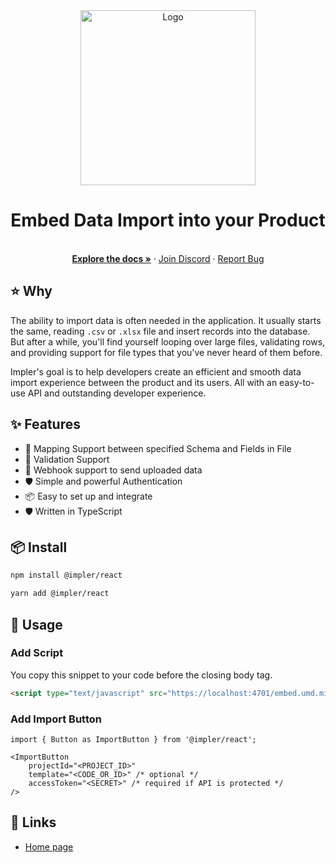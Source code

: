 <div align="center">
  <a href="https://impler.io">
    <img src="https://user-images.githubusercontent.com/50201755/203472285-e64392b4-b01d-4ee9-95d8-9a41297fdfe2.png" width="280" alt="Logo"/>
  </a>
</div>
<h1 align="center">Embed Data Import into your Product</h1>
  <p align="center">
    <br />
    <a href="https://docs.impler.io"><strong>Explore the docs »</strong></a>
    ·
    <a href="https://discord.impler.io">Join Discord</a>
    ·
    <a href="https://github.com/knovator/impler.io/issues/new">Report Bug</a>
  </p>
  
## ⭐️ Why
The ability to import data is often needed in the application. It usually starts the same, reading `.csv` or `.xlsx` file and insert records into the database. But after a while, you'll find yourself looping over large files, validating rows, and providing support for file types that you've never heard of them before.

Impler's goal is to help developers create an efficient and smooth data import experience between the product and its users. All with an easy-to-use API and outstanding developer experience.

## ✨ Features

- 🌈 Mapping Support between specified Schema and Fields in File
- 💅 Validation Support
- 🚀 Webhook support to send uploaded data
- 🛡 Simple and powerful Authentication
- 📦 Easy to set up and integrate
- 🛡 Written in TypeScript

## 📦 Install

```bash
npm install @impler/react
```

```bash
yarn add @impler/react
```

## 🔨 Usage

### Add Script
You copy this snippet to your code before the closing body tag.
```html
<script type="text/javascript" src="https://localhost:4701/embed.umd.min.js" async></script>
```

### Add Import Button

```tsx
import { Button as ImportButton } from '@impler/react';

<ImportButton
    projectId="<PROJECT_ID>"
    template="<CODE_OR_ID>" /* optional */
    accessToken="<SECRET>" /* required if API is protected */
/>
```

## 🔗 Links

- [Home page](https://impler.io/)
